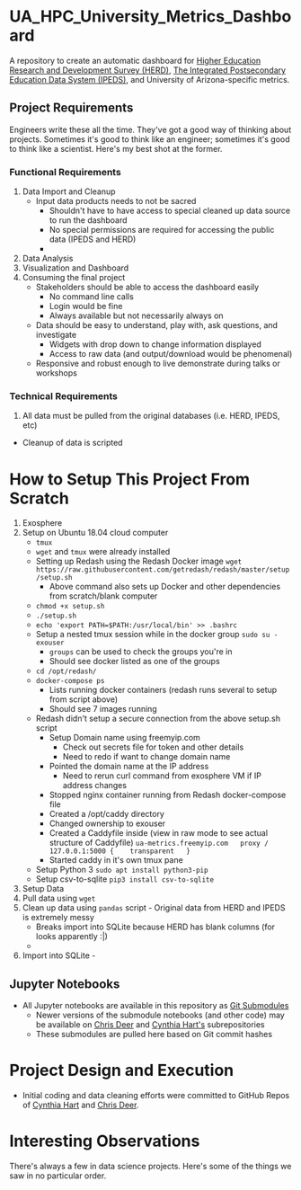 # UA_HPC_University_Metrics_Dashboard
A repository to create an automatic dashboard for [Higher Education Research and Development Survey (HERD)](https://www.nsf.gov/statistics/srvyherd/), [The Integrated Postsecondary Education Data System (IPEDS)](https://nces.ed.gov/ipeds/), and University of Arizona-specific metrics. 

## Project Requirements
Engineers write these all the time. They've got a good way of thinking about projects. Sometimes it's good to think like an engineer; sometimes it's good to think like a scientist. Here's my best shot at the former.

### Functional Requirements
1. Data Import and Cleanup
    - Input data products needs to not be sacred
      - Shouldn't have to have access to special cleaned up data source to run the dashboard
      - No special permissions are required for accessing the public data (IPEDS and HERD)
      - 
2. Data Analysis
3. Visualization and Dashboard
4. Consuming the final project
    - Stakeholders should be able to access the dashboard easily
      - No command line calls
      - Login would be fine
      - Always available but not necessarily always on
    - Data should be easy to understand, play with, ask questions, and investigate
      - Widgets with drop down to change information displayed
      - Access to raw data (and output/download would be phenomenal)
    - Responsive and robust enough to live demonstrate during talks or workshops

### Technical Requirements
1. All data must be pulled from the original databases (i.e. HERD, IPEDS, etc)
  - Cleanup of data is scripted
  

# How to Setup This Project From Scratch
1. Exosphere
2. Setup on Ubuntu 18.04 cloud computer
    - `tmux`
    - `wget` and `tmux` were already installed
    - Setting up Redash using the Redash Docker image `wget https://raw.githubusercontent.com/getredash/redash/master/setup/setup.sh`
      - Above command also sets up Docker and other dependencies from scratch/blank computer
    - `chmod +x setup.sh`
    - `./setup.sh`
    - `echo 'export PATH=$PATH:/usr/local/bin' >> .bashrc`
    - Setup a nested tmux session while in the docker group `sudo su - exouser` 
      - `groups` can be used to check the groups you're in
      - Should see docker listed as one of the groups
    - `cd /opt/redash/`
    - `docker-compose ps`
      - Lists running docker containers (redash runs several to setup from script above)
      - Should see 7 images running
    - Redash didn't setup a secure connection from the above setup.sh script
      - Setup Domain name using freemyip.com
        - Check out secrets file for token and other details
        - Need to redo if want to change domain name
      - Pointed the domain name at the IP address
        - Need to rerun curl command from exosphere VM if IP address changes
      - Stopped nginx container running from Redash docker-compose file
      - Created a /opt/caddy directory
      - Changed ownership to exouser
      - Created a Caddyfile inside (view in raw mode to see actual structure of Caddyfile)
                ```
                ua-metrics.freemyip.com  
                proxy / 127.0.0.1:5000 {   
                        transparent  
                }  
                ```
      - Started caddy in it's own tmux pane
    - Setup Python 3 `sudo apt install python3-pip`
    - Setup csv-to-sqlite `pip3 install csv-to-sqlite`
3. Setup Data
  1. Pull data using `wget`
  2. Clean up data using `pandas` script
    - Original data from HERD and IPEDS is extremely messy
      - Breaks import into SQLite because HERD has blank columns (for looks apparently :|)
      - 
  3. Import into SQLite
    - 

## Jupyter Notebooks
- All Jupyter notebooks are available in this repository as [Git Submodules](https://git-scm.com/book/en/v2/Git-Tools-Submodules)
   - Newer versions of the submodule notebooks (and other code) may be available on [Chris Deer](https://github.com/CGDeer/HERD_Analysis.git) and [Cynthia Hart's](https://github.com/cbresloff/IPEDS_DATA.git) subrepositories
   - These submodules are pulled here based on Git commit hashes

# Project Design and Execution
- Initial coding and data cleaning efforts were committed to GitHub Repos of [Cynthia Hart](https://github.com/cbresloff/IPEDS_DATA.git) and [Chris Deer](https://github.com/CGDeer/HERD_Analysis.git). 


# Interesting Observations
There's always a few in data science projects. Here's some of the things we saw in no particular order.

